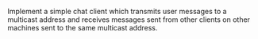 Implement a simple chat client which transmits user messages to a multicast address and
receives messages sent from other clients on other machines sent to the same multicast
address.
